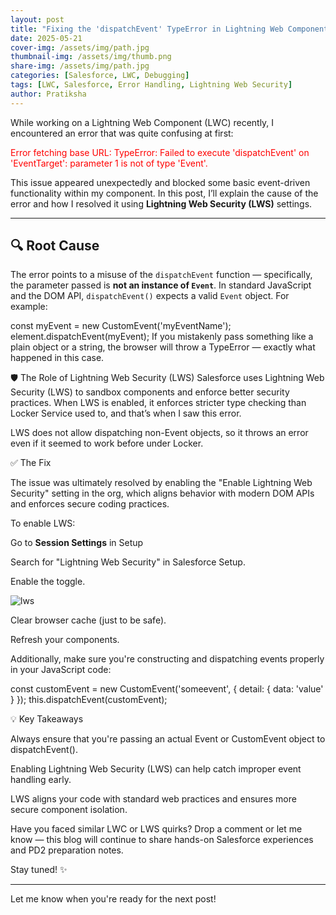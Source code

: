 ```yaml
---
layout: post
title: "Fixing the 'dispatchEvent' TypeError in Lightning Web Components"
date: 2025-05-21
cover-img: /assets/img/path.jpg
thumbnail-img: /assets/img/thumb.png
share-img: /assets/img/path.jpg
categories: [Salesforce, LWC, Debugging]
tags: [LWC, Salesforce, Error Handling, Lightning Web Security]
author: Pratiksha
---
```


While working on a Lightning Web Component (LWC) recently, I encountered an error that was quite confusing at first:

<span style="color:red">
Error fetching base URL: TypeError: Failed to execute 'dispatchEvent' on 'EventTarget': parameter 1 is not of type 'Event'.
</span>

This issue appeared unexpectedly and blocked some basic event-driven functionality within my component. In this post, I’ll explain the cause of the error and how I resolved it using **Lightning Web Security (LWS)** settings.

---

## 🔍 Root Cause

The error points to a misuse of the `dispatchEvent` function — specifically, the parameter passed is **not an instance of `Event`**. In standard JavaScript and the DOM API, `dispatchEvent()` expects a valid `Event` object. For example:

const myEvent = new CustomEvent('myEventName');
element.dispatchEvent(myEvent);
If you mistakenly pass something like a plain object or a string, the browser will throw a TypeError — exactly what happened in this case.

🛡️ The Role of Lightning Web Security (LWS)
Salesforce uses Lightning Web Security (LWS) to sandbox components and enforce better security practices. When LWS is enabled, it enforces stricter type checking than Locker Service used to, and that’s when I saw this error.

LWS does not allow dispatching non-Event objects, so it throws an error even if it seemed to work before under Locker.

✅ The Fix

The issue was ultimately resolved by enabling the "Enable Lightning Web Security" setting in the org, which aligns behavior with modern DOM APIs and enforces secure coding practices.

To enable LWS:

Go to **Session Settings** in Setup

Search for "Lightning Web Security" in Salesforce Setup.

Enable the toggle.

![lws](https://coded-by-pratiksha.github.io/assets/img/setup_lwsec_enable.avif)

Clear browser cache (just to be safe).

Refresh your components.

Additionally, make sure you're constructing and dispatching events properly in your JavaScript code:

const customEvent = new CustomEvent('someevent', {
  detail: { data: 'value' }
});
this.dispatchEvent(customEvent);

💡 Key Takeaways


Always ensure that you're passing an actual Event or CustomEvent object to dispatchEvent().

Enabling Lightning Web Security (LWS) can help catch improper event handling early.

LWS aligns your code with standard web practices and ensures more secure component isolation.

Have you faced similar LWC or LWS quirks? Drop a comment or let me know — this blog will continue to share hands-on Salesforce experiences and PD2 preparation notes.

Stay tuned! ✨


---

Let me know when you're ready for the next post!
